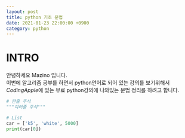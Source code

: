 ```yaml
---
layout: post
title: python 기초 문법
date: 2021-01-23 22:00:00 +0900
category: python
---
```

# INTRO
안녕하세요 Mazino 입니다.  
이번에 알고리즘 공부를 하면서 python언어로 되어 있는 강의를 보기위해서  
*CodingApple*에 있는 무료 python강의에 나와있는 문법 정리를 하려고 합니다.


```python
# 한줄 주석
"""여러줄 주석"""

# List
car = ['k5', 'white', 5000]
print(car[0])
```
